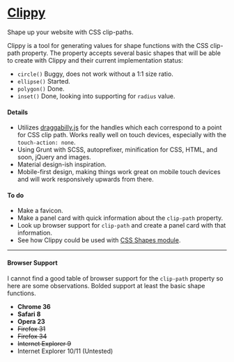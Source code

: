 [Clippy](http://bennettfeely.com/clippy)
======

Shape up your website with CSS clip-paths.

Clippy is a tool for generating values for shape functions with the CSS clip-path property. The property accepts several basic shapes that will be able to create with Clippy and their current implementation status:

* `circle()` Buggy, does not work without a 1:1 size ratio.
* `ellipse()` Started.
* `polygon()` Done.
* `inset()` Done, looking into supporting for `radius` value.


#### Details
* Utilizes [draggabilly.js](https://github.com/desandro/draggabilly) for the handles which each correspond to a point for CSS clip path. Works really well on touch devices, especially with the `touch-action: none`.
* Using Grunt with SCSS, autoprefixer, minification for CSS, HTML, and soon, jQuery and images.
* Material design-ish inspiration.
* Mobile-first design, making things work great on mobile touch devices and will work responsively upwards from there.


#### To do

* Make a favicon.
* Make a panel card with quick information about the `clip-path` property.
* Look up browser support for `clip-path` and create a panel card with that information.
* See how Clippy could be used with [CSS Shapes module](http://dev.w3.org/csswg/css-shapes/#basic-shape-functions).

***

#### Browser Support

I cannot find a good table of browser support for the `clip-path` property so here are some observations. Bolded support at least the basic shape functions.

* **Chrome 36**
* **Safari 8**
* **Opera 23**
* ~~Firefox 31~~
* ~~Firefox 34~~
* ~~Internet Explorer 9~~
* Internet Explorer 10/11 (Untested)